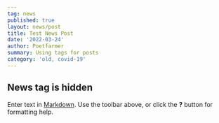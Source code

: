 ```yaml
---
tag: news
published: true
layout: news/post
title: Test News Post
date: '2022-03-24'
author: Poetfarmer
summary: Using tags for posts
category: 'old, covid-19'
---
```

## News tag is hidden

Enter text in [Markdown](http://daringfireball.net/projects/markdown/). Use the toolbar above, or click the **?** button for formatting help.
